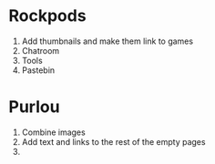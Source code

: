 # Rockpods

1. Add thumbnails and make them link to games
2. Chatroom
3. Tools
4. Pastebin

# Purlou
1. Combine images
2. Add text and links to the rest of the empty pages
3. 
